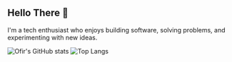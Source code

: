 ## Hello There 👋
I'm a tech enthusiast who enjoys building software, solving problems, and experimenting with new ideas.


![Ofir's GitHub stats](https://github-readme-stats.vercel.app/api?username=ofirdotan&show_icons=true&theme=tokyonight) ![Top Langs](https://github-readme-stats.vercel.app/api/top-langs/?username=anuraghazra&langs_count=8)

